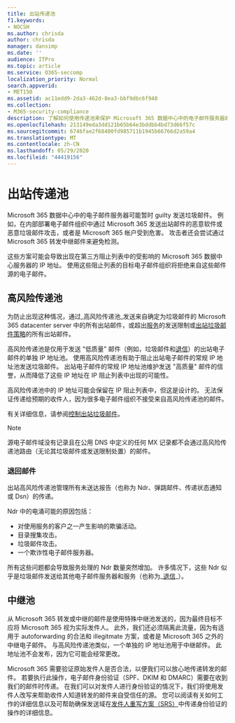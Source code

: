 ```yaml
---
title: 出站传递池
f1.keywords:
- NOCSH
ms.author: chrisda
author: chrisda
manager: dansimp
ms.date: ''
audience: ITPro
ms.topic: article
ms.service: O365-seccomp
localization_priority: Normal
search.appverid:
- MET150
ms.assetid: ac11edd9-2da3-462d-8ea3-bbf9dbc6f948
ms.collection:
- M365-security-compliance
description: 了解如何使用传递池来保护 Microsoft 365 数据中心中的电子邮件服务器的声誉。
ms.openlocfilehash: 213149eda3dd121b65b64e3bddbb4bd73d66f57c
ms.sourcegitcommit: 6746fae2f68400fd985711b1945b66766d2a59a4
ms.translationtype: MT
ms.contentlocale: zh-CN
ms.lasthandoff: 05/29/2020
ms.locfileid: "44419156"
---
```

# <a name="outbound-delivery-pools"></a>出站传递池

Microsoft 365 数据中心中的电子邮件服务器可能暂时 guilty 发送垃圾邮件。 例如，在内部部署电子邮件组织中通过 Microsoft 365 发送出站邮件的恶意软件或恶意垃圾邮件攻击，或者是 Microsoft 365 帐户受到危害。 攻击者还会尝试通过 Microsoft 365 转发中继邮件来避免检测。

这些方案可能会导致出现在第三方阻止列表中的受影响的 Microsoft 365 数据中心服务器的 IP 地址。 使用这些阻止列表的目标电子邮件组织将拒绝来自这些邮件源的电子邮件。

## <a name="high-risk-delivery-pool"></a>高风险传递池
为防止出现这种情况，通过_高风险传递池_发送来自确定为垃圾邮件的 Microsoft 365 datacenter server 中的所有出站邮件，或超出[服务](https://docs.microsoft.com/office365/servicedescriptions/exchange-online-service-description/exchange-online-limits#sending-limits-across-office-365-options)的发送限制或[出站垃圾邮件策略](configure-the-outbound-spam-policy.md)的所有出站邮件。

高风险传递池是仅用于发送 "低质量" 邮件（例如，垃圾邮件和[退信](backscatter-messages-and-eop.md)）的出站电子邮件的单独 IP 地址池。 使用高风险传递池有助于阻止出站电子邮件的常规 IP 地址池发送垃圾邮件。 出站电子邮件的常规 IP 地址池维护发送 "高质量" 邮件的信誉，从而降低了这些 IP 地址在 IP 阻止列表中出现的可能性。

高风险传递池中的 IP 地址可能会保留在 IP 阻止列表中，但这是设计的。 无法保证传递给预期的收件人，因为很多电子邮件组织不接受来自高风险传递池的邮件。

有关详细信息，请参阅[控制出站垃圾邮件](outbound-spam-controls.md)。

> [!NOTE]
> 源电子邮件域没有记录且在公用 DNS 中定义的任何 MX 记录都不会通过高风险传递池路由（无论其垃圾邮件或发送限制处置）的邮件。

### <a name="bounce-messages"></a>退回邮件

出站高风险传递池管理所有未送达报告（也称为 Ndr、弹跳邮件、传递状态通知或 Dsn）的传递。

Ndr 中的电涌可能的原因包括：

- 对使用服务的客户之一产生影响的欺骗活动。
- 目录搜集攻击。
- 垃圾邮件攻击。
- 一个欺诈性电子邮件服务器。

所有这些问题都会导致服务处理的 Ndr 数量突然增加。 许多情况下，这些 Ndr 似乎是垃圾邮件发送给其他电子邮件服务器和服务（也称为_[退信](backscatter-messages-and-eop.md)_）。

## <a name="relay-pool"></a>中继池

从 Microsoft 365 转发或中继的邮件是使用特殊中继池发送的，因为最终目标不应将 Microsoft 365 视为实际发件人。 此外，我们还必须隔离此流量，因为有适用于 autoforwarding 的合法和 illegitmate 方案，或者是 Microsoft 365 之外的中继电子邮件。 与高风险传递池类似，一个单独的 IP 地址池用于中继邮件。 此地址池不会发布，因为它可能会经常更改。 

Microsoft 365 需要验证原始发件人是否合法，以便我们可以放心地传递转发的邮件。 若要执行此操作，电子邮件身份验证（SPF、DKIM 和 DMARC）需要在收到我们的邮件时传递。 在我们可以对发件人进行身份验证的情况下，我们将使用发件人改写来帮助收件人知道转发的邮件来自受信任的源。 您可以阅读有关如何工作的详细信息以及可帮助确保发送域在[发件人重写方案（SRS）](https://docs.microsoft.com/office365/troubleshoot/antispam/sender-rewriting-scheme)中传递身份验证的操作的详细信息。
